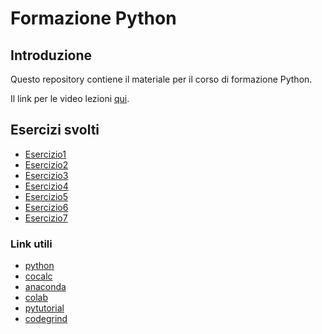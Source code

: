 # Formazione Python

## Introduzione

Questo repository contiene il materiale per il corso di formazione Python.

Il link per le video lezioni [qui](https://drive.google.com/drive/u/0/folders/1Gt0HNnjT-JbZmXq5L1XllexOlAwvEIcA).

## Esercizi svolti

- [Esercizio1](/esercizio1.py)
- [Esercizio2](/esercizio2.py)
- [Esercizio3](/esercizio3.py)
- [Esercizio4](/esercizio4.py)
- [Esercizio5](/esercizio5.py)
- [Esercizio6](/esercizio6.py)
- [Esercizio7](/esercizio7.py)

### Link utili

- [python](https://www.python.org/downloads/)
- [cocalc](https://cocalc.com/)
- [anaconda](https://www.anaconda.com/)
- [colab](https://colab.research.google.com/)
- [pytutorial](https://pytutorial-it.readthedocs.io/it/python3.12/datastructures.html#un-approfondimento-sulle-liste)
- [codegrind](https://codegrind.it/documentazione/python)
